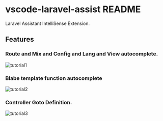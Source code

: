# vscode-laravel-assist README
Laravel Assistant IntelliSense Extension.
## Features

### Route and Mix and Config and Lang and View autocomplete.
![tutorial1](https://raw.githubusercontent.com/tiansin/vscode-laravel-assist/master/assets/images/tutorial1.gif)

### Blabe template function autocomplete
![tutorial2](https://raw.githubusercontent.com/tiansin/vscode-laravel-assist/master/assets/images/tutorial2.gif)

### Controller Goto Definition.
![tutorial3](https://raw.githubusercontent.com/tiansin/vscode-laravel-assist/master/assets/images/tutorial3.gif)


